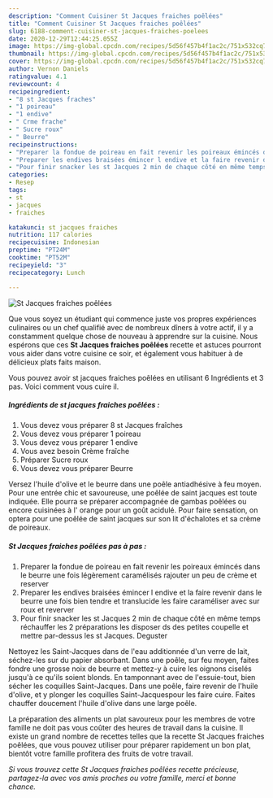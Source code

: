 ```yaml
---
description: "Comment Cuisiner St Jacques fraiches poêlées"
title: "Comment Cuisiner St Jacques fraiches poêlées"
slug: 6188-comment-cuisiner-st-jacques-fraiches-poelees
date: 2020-12-29T12:44:25.055Z
image: https://img-global.cpcdn.com/recipes/5d56f457b4f1ac2c/751x532cq70/st-jacques-fraiches-poelees-photo-principale-de-la-recette.jpg
thumbnail: https://img-global.cpcdn.com/recipes/5d56f457b4f1ac2c/751x532cq70/st-jacques-fraiches-poelees-photo-principale-de-la-recette.jpg
cover: https://img-global.cpcdn.com/recipes/5d56f457b4f1ac2c/751x532cq70/st-jacques-fraiches-poelees-photo-principale-de-la-recette.jpg
author: Vernon Daniels
ratingvalue: 4.1
reviewcount: 4
recipeingredient:
- "8 st Jacques fraches"
- "1 poireau"
- "1 endive"
- " Crme frache"
- " Sucre roux"
- " Beurre"
recipeinstructions:
- "Preparer la fondue de poireau en fait revenir les poireaux émincés dans le beurre une fois légèrement caramélisés rajouter un peu de crème et reserver"
- "Preparer les endives braisées émincer l endive et la faire revenir dans le beurre une fois bien tendre et translucide les faire caraméliser avec sur roux et reverver"
- "Pour finir snacker les st Jacques 2 min de chaque côté en même temps réchauffer les 2 préparations les disposer ds des petites coupelle et mettre par-dessus les st Jacques. Deguster"
categories:
- Resep
tags:
- st
- jacques
- fraiches

katakunci: st jacques fraiches 
nutrition: 117 calories
recipecuisine: Indonesian
preptime: "PT24M"
cooktime: "PT52M"
recipeyield: "3"
recipecategory: Lunch

---
```



![St Jacques fraiches poêlées](https://img-global.cpcdn.com/recipes/5d56f457b4f1ac2c/751x532cq70/st-jacques-fraiches-poelees-photo-principale-de-la-recette.jpg)

Que vous soyez un étudiant qui commence juste vos propres expériences culinaires ou un chef qualifié avec de nombreux dîners à votre actif, il y a constamment quelque chose de nouveau à apprendre sur la cuisine. Nous espérons que ces <strong> St Jacques fraiches poêlées </strong> recette et astuces pourront vous aider dans votre cuisine ce soir, et également vous habituer à de délicieux plats faits maison.

<!--inarticleads1-->

Vous pouvez avoir st jacques fraiches poêlées en utilisant 6 Ingrédients et 3 pas. Voici comment vous cuire il.

##### Ingrédients de st jacques fraiches poêlées :

1. Vous devez vous préparer 8 st Jacques fraîches
1. Vous devez vous préparer 1 poireau
1. Vous devez vous préparer 1 endive
1. Vous avez besoin  Crème fraîche
1. Préparer  Sucre roux
1. Vous devez vous préparer  Beurre


Versez l&#39;huile d&#39;olive et le beurre dans une poêle antiadhésive à feu moyen. Pour une entrée chic et savoureuse, une poêlée de saint jacques est toute indiquée. Elle pourra se préparer accompagnée de gambas poêlées ou encore cuisinées à l&#39; orange pour un goût acidulé. Pour faire sensation, on optera pour une poêlée de saint jacques sur son lit d&#39;échalotes et sa crème de poireaux. 

<!--inarticleads2-->

##### St Jacques fraiches poêlées pas à pas :

1. Preparer la fondue de poireau en fait revenir les poireaux émincés dans le beurre une fois légèrement caramélisés rajouter un peu de crème et reserver
1. Preparer les endives braisées émincer l endive et la faire revenir dans le beurre une fois bien tendre et translucide les faire caraméliser avec sur roux et reverver
1. Pour finir snacker les st Jacques 2 min de chaque côté en même temps réchauffer les 2 préparations les disposer ds des petites coupelle et mettre par-dessus les st Jacques. Deguster


Nettoyez les Saint-Jacques dans de l&#39;eau additionnée d&#39;un verre de lait, séchez-les sur du papier absorbant. Dans une poêle, sur feu moyen, faites fondre une grosse noix de beurre et mettez-y à cuire les oignons ciselés jusqu&#39;à ce qu&#39;ils soient blonds. En tamponnant avec de l&#39;essuie-tout, bien sécher les coquilles Saint-Jacques. Dans une poêle, faire revenir de l&#39;huile d&#39;olive, et y plonger les coquilles Saint-Jacquespour les faire cuire. Faites chauffer doucement l&#39;huile d&#39;olive dans une large poêle. 

<!--inarticleads1-->

<p>
La préparation des aliments un plat savoureux pour les membres de votre famille ne doit pas vous coûter des heures de travail dans la cuisine. Il existe un grand nombre de recettes telles que la recette St Jacques fraiches poêlées, que vous pouvez utiliser pour préparer rapidement un bon plat, bientôt votre famille profitera des fruits de votre travail.
</p>

<p>
<i>Si vous trouvez cette St Jacques fraiches poêlées recette précieuse, partagez-la avec vos amis proches ou votre famille, merci et bonne chance.</i>
</p>
